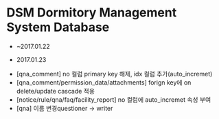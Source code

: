 # DSM Dormitory Management System Database

- ~2017.01.22

- 2017.01.23
 * [qna_comment] no 컬럼 primary key 해제, idx 컬럼 추가(auto_incremet)
 * [qna_comment/permission_data/attachments] forign key에 on delete/update cascade 적용
 * [notice/rule/qna/faq/facility_report] no 컬럼에 auto_incremet 속성 부여
 * [qna] 이름 변경questioner -> writer 